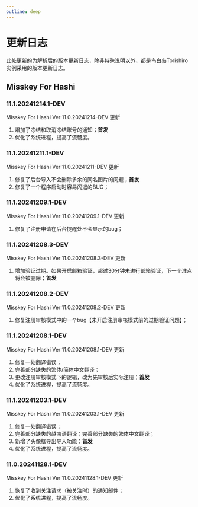 ```yaml
---
outline: deep
---
```


# 更新日志

此处更新的为解析后的版本更新日志，除非特殊说明以外，都是鸟白岛Torishiro实例采用的版本更新日志。

## Misskey For Hashi

### 11.1.20241214.1-DEV 

Misskey For Hashi Ver 11.0.20241214-DEV 更新

1. 增加了冻结和取消冻结账号的通知；**首发**
2. 优化了系统进程，提高了流畅度。

### 11.1.20241211.1-DEV 

Misskey For Hashi Ver 11.0.20241211-DEV 更新

1. 修复了后台导入不会删除多余的同名图片的问题；**首发**
2. 修复了一个程序启动时容易闪退的BUG；

### 11.1.20241209.1-DEV 

Misskey For Hashi Ver 11.0.20241209.1-DEV 更新

1. 修复了注册申请在后台提醒处不会显示的bug；

### 11.1.20241208.3-DEV 

Misskey For Hashi Ver 11.0.20241208.3-DEV 更新

1. 增加验证过期。如果开启邮箱验证，超过30分钟未进行邮箱验证，下一个准点将会被删除；**首发**

### 11.1.20241208.2-DEV 

Misskey For Hashi Ver 11.0.20241208.2-DEV 更新

1. 修复注册审核模式中的一个bug【未开启注册审核模式前的过期验证问题】；

### 11.1.20241208.1-DEV 

Misskey For Hashi Ver 11.0.20241208.1-DEV 更新

1. 修复一处翻译错误；
2. 完善部分缺失的繁体/简体中文翻译；
3. 更改注册审核模式下的逻辑，改为先审核后实际注册；**首发**
4. 优化了系统进程，提高了流畅度。

### 11.1.20241203.1-DEV 

Misskey For Hashi Ver 11.0.20241203.1-DEV 更新

1. 修复一处翻译错误；
2. 完善部分缺失的越南语翻译；完善部分缺失的繁体中文翻译；
3. 新增了头像框导出导入功能；**首发**
4. 优化了系统进程，提高了流畅度。

### 11.0.20241128.1-DEV 

Misskey For Hashi Ver 11.0.20241128.1-DEV  更新

1. 恢复了收到关注请求（被关注时）的通知邮件；
2. 优化了系统进程，提高了流畅度。